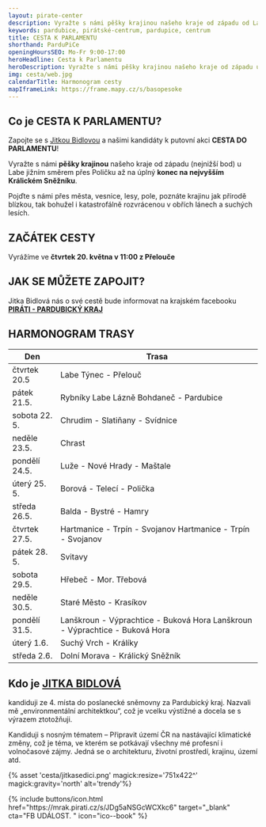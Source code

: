 ```yaml
---
layout: pirate-center
description: Vyražte s námi pěšky krajinou našeho kraje od západu od Labe jižním směrem přes Poličku až na úplný konec na nejvyšším Králickém Sněžníku. 
keywords: pardubice, pirátské-centrum, pardupice, centrum
title: CESTA K PARLAMENTU
shorthand: ParduPiCe
openingHoursSEO: Mo-Fr 9:00-17:00
heroHeadline: Cesta k Parlamentu
heroDescription: Vyražte s námi pěšky krajinou našeho kraje od západu u Labe jižním směrem přes Poličku až na úplný konec na nejvyšším Králickém Sněžníku. 
img: cesta/web.jpg
calendarTitle: Harmonogram cesty
mapIframeLink: https://frame.mapy.cz/s/basopesoke
---
```


## Co je CESTA K PARLAMENTU?

Zapojte se s [Jitkou Bidlovou](https://www.piratiastarostove.cz/kandidati/ing-arch-jitka-bidlova-phd/) a našimi kandidáty k putovní akci **CESTA DO PARLAMENTU**! 

Vyražte s námi **pěšky krajinou** našeho kraje od západu (nejnižší bod) u Labe jižním směrem přes Poličku až na úplný **konec na nejvyšším Králickém Sněžníku**.

Pojďte s námi přes města, vesnice, lesy, pole, poznáte krajinu jak přírodě blízkou, tak bohužel i katastrofálně rozvrácenou v obřích lánech a suchých lesích. 

## ZAČÁTEK CESTY
Vyrážíme ve **čtvrtek 20. května v 11:00 z Přelouče**

## JAK SE MŮŽETE ZAPOJIT?
Jitka Bidlová nás o své cestě bude informovat na krajském facebooku **[PIRÁTI - PARDUBICKÝ KRAJ](https://www.facebook.com/pirati.pardubicko)**


## HARMONOGRAM TRASY

| Den      | Trasa |
| ----------- | ----------- | 
| čtvrtek 20.5 | Labe	Týnec - Přelouč       |
| pátek 21.5.   | Rybníky Labe	Lázně Bohdaneč - Pardubice        |
| sobota 22. 5.  | Chrudim - Slatiňany - Svídnice |
| neděle 23.5.  | Chrast |
| pondělí 24.5.  | Luže - Nové Hrady - Maštale |
| úterý 25. 5.  | Borová - Telecí - Polička  |
| středa 26.5.  | Balda - Bystré - Hamry |
| čtvrtek 27.5. | Hartmanice - Trpín - Svojanov	Hartmanice - Trpín - Svojanov |
| pátek 28. 5. | Svitavy |
| sobota 29.5. | Hřebeč - Mor. Třebová |
| neděle 30.5. | Staré Město - Krasíkov |
| pondělí 31.5. | Lanškroun - Výprachtice - Buková Hora	Lanškroun - Výprachtice - Buková Hora |
| úterý 1.6. | Suchý Vrch - Králíky |
|středa 2.6. | Dolní Morava - Králický Sněžník |


## Kdo je [JITKA BIDLOVÁ](https://www.piratiastarostove.cz/kandidati/ing-arch-jitka-bidlova-phd/)
kandiduji ze 4. místa do poslanecké sněmovny za Pardubický kraj. Nazvali mě „environmentální architektkou“, což je vcelku výstižné a docela se s výrazem ztotožňuji. 

Kandiduji s nosným tématem – Připravit území ČR na nastávající klimatické změny, což je téma, ve kterém se potkávají všechny mé profesní i volnočasové zájmy. Jedná se o architekturu, životní prostředí, krajinu, území atd.


{% asset 'cesta/jitkasedici.png' magick:resize='751x422^' magick:gravity='north' alt='trendy'%}

<div>
{% include buttons/icon.html href="https://mrak.pirati.cz/s/JDg5aNSGcWCXkc6" target="_blank" cta="FB UDÁLOST. " icon="ico--book" %}
</div>





